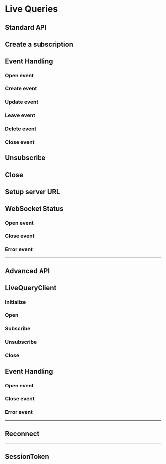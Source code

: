# Live Queries

## Standard API


## Create a subscription



## Event Handling


### Open event



### Create event



### Update event



### Leave event



### Delete event



### Close event



## Unsubscribe



## Close




## Setup server URL



## WebSocket Status


### Open event


### Close event




### Error event


***

## Advanced API


## LiveQueryClient


### Initialize



### Open



### Subscribe



### Unsubscribe




### Close



## Event Handling


### Open event



### Close event


### Error event



***

## Reconnect



***

## SessionToken

